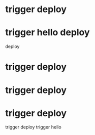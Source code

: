 # trigger deploy
# trigger hello deploy
 deploy
# trigger deploy
# trigger deploy
# trigger deploy
trigger deploy
trigger hello 
